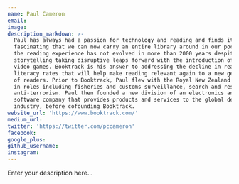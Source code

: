 ```yaml
---
name: Paul Cameron
email:
image:
description_markdown: >-
  Paul has always had a passion for technology and reading and finds it
  fascinating that we can now carry an entire library around in our pocket. Yet
  the reading experience has not evolved in more than 2000 years despite
  storytelling taking disruptive leaps forward with the introduction of film and
  video games. Booktrack is his answer to addressing the decline in reading and
  literacy rates that will help make reading relevant again to a new generation
  of readers. Prior to Booktrack, Paul flew with the Royal New Zealand Air Force
  in roles including fisheries and customs surveillance, search and rescue, and
  anti-terrorism. Paul then founded a new division of an electronics and
  software company that provides products and services to the global defence
  industry, before cofounding Booktrack.
website_url: 'https://www.booktrack.com/'
medium_url:
twitter: 'https://twitter.com/pccameron'
facebook:
google_plus:
github_username:
instagram:
---
```


Enter your description here...
